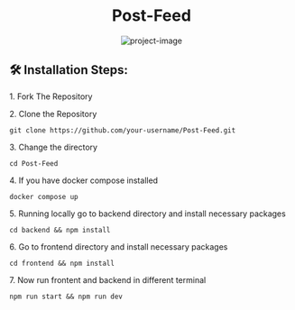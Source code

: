 <h1 align="center" id="title">Post-Feed</h1>

<p align="center"><img src="https://socialify.git.ci/suhail34/Post-Feed/image?language=1&amp;owner=1&amp;name=1&amp;stargazers=1&amp;theme=Light" alt="project-image"></p>

<h2>🛠️ Installation Steps:</h2>

<p>1. Fork The Repository</p>

<p>2. Clone the Repository</p>

```
git clone https://github.com/your-username/Post-Feed.git
```

<p>3. Change the directory</p>

```
cd Post-Feed
```

<p>4. If you have docker compose installed</p>

```
docker compose up
```

<p>5. Running locally go to backend directory and install necessary packages</p>

```
cd backend && npm install
```

<p>6. Go to frontend directory and install necessary packages</p>

```
cd frontend && npm install
```

<p>7. Now run frontent and backend in different terminal</p>

```
npm run start && npm run dev
```
